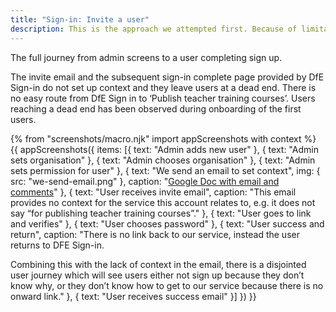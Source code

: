 ```yaml
---
title: "Sign-in: Invite a user"
description: This is the approach we attempted first. Because of limitations with the invite email and users ending up at a dead-end, we switched to self-registration
---
```

The full journey from admin screens to a user completing sign up.

The invite email and the subsequent sign-in complete page provided by DfE Sign-in do not set up context and they leave users at a dead end. There is no easy route from DfE Sign in to ‘Publish teacher training courses’. Users reaching a dead end has been observed during onboarding of the first users.

{% from "screenshots/macro.njk" import appScreenshots with context %}
{{ appScreenshots({
  items: [{
    text: "Admin adds new user"
  }, {
    text: "Admin sets organisation"
  }, {
    text: "Admin chooses organisation"
  }, {
    text: "Admin sets permission for user"
  }, {
    text: "We send an email to set context",
    img: { src: "we-send-email.png" },
    caption: "[Google Doc with email and comments](https://docs.google.com/document/d/1J2p5luXQOpQjfuM1qN130sqDxOBpIZaM-5t4fPhuqWY/edit)"
  }, {
    text: "User receives invite email",
    caption: "This email provides no context for the service this account relates to, e.g. it does not say “for publishing teacher training courses”."
  }, {
    text: "User goes to link and verifies"
  }, {
    text: "User chooses password"
  }, {
    text: "User success and return",
    caption: "There is no link back to our service, instead the user returns to DFE Sign-in.

Combining this with the lack of context in the email, there is a disjointed user journey which will see users either not sign up because they don’t know why, or they don’t know how to get to our service because there is no onward link."
  }, {
    text: "User receives success email"
  }]
}) }}
